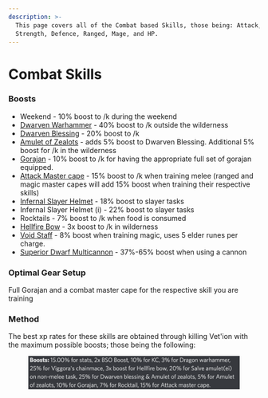 ```yaml
---
description: >-
  This page covers all of the Combat based Skills, those being: Attack,
  Strength, Defence, Ranged, Mage, and HP.
---
```


# Combat Skills

### Boosts

* Weekend - 10% boost to /k during the weekend
* [Dwarven Warhammer](../bosses/king-goldemar.md#loot) - 40% boost to /k outside the wilderness
* [Dwarven Blessing](../custom-items/grandmaster-clues.md#unique-loot-table) - 20% boost to /k
* [Amulet of Zealots](dungeoneering-training/dg-rewards.md#buyable-gear) - adds 5% boost to Dwarven Blessing. Additional 5% boost for /k in the wilderness
* [Gorajan](dungeoneering-training/dg-rewards.md#gorajan-armour) - 10% boost to /k for having the appropriate full set of gorajan equipped.&#x20;
* [Attack Master cape](../custom-items/equippables.md#master-capes) - 15% boost to /k when training melee (ranged and magic master capes will add 15% boost when training their respective skills)
* [Infernal Slayer Helmet](../minigames/emerged-zuk-inferno.md#rewards-all-are-untradeable) - 18% boost to slayer tasks
* Infernal Slayer Helmet (i) - 22% boost to slayer tasks
* Rocktails - 7% boost to /k when food is consumed
* [Hellfire Bow](fletching.md#custom-content-and-boosts) - 3x boost to /k in wilderness
* [Void Staff](../bosses/naxxus.md#loot) - 8% boost when training magic, uses 5 elder runes per charge.
* [Superior Dwarf Multicannon](invention/#inventions) - 37%-65% boost when using a cannon

### Optimal Gear Setup

Full Gorajan and a combat master cape for the respective skill you are training

### Method

The best xp rates for these skills are obtained through killing Vet'ion with the maximum possible boosts; those being the following:

<figure><img src="../.gitbook/assets/Screenshot 2022-09-19 at 19.36.23.png" alt=""><figcaption></figcaption></figure>

